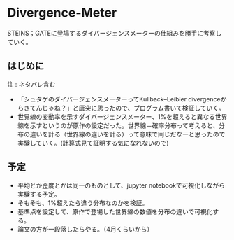 # Divergence-Meter
STEINS；GATEに登場するダイバージェンスメーターの仕組みを勝手に考察していく。

## はじめに
注 : ネタバレ含む
+ 「シュタゲのダイバージェンスメーターってKullback–Leibler divergenceからきてんじゃね？」と唐突に思ったので、プログラム書いて検証していく。
+ 世界線の変動率を示すダイバージェンスメーター、1%を超えると異なる世界線を示すというのが原作の設定だった。世界線＝確率分布って考えると、分布の違いを計る（世界線の違いを計る）って意味で同じだなーと思ったので実験していく。(計算式見て証明する気になれないので)

## 予定
+ 平均とか歪度とかは同一のものとして、jupyter notebookで可視化しながら実験する予定。
+ そもそも、1%超えたら違う分布なのかを検証。
+ 基準点を設定して、原作で登場した世界線の数値を分布の違いで可視化する。
+ 論文の方が一段落したらやる。（4月くらいから）
